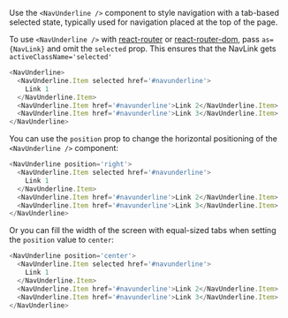 Use the `<NavUnderline />` component to style navigation with a tab-based selected state, typically used for navigation placed at the top of the page.

To use `<NavUnderline />` with [react-router](https://github.com/ReactTraining/react-router) or [react-router-dom](https://www.npmjs.com/package/react-router-dom), pass `as={NavLink}` and omit the `selected` prop. This ensures that the NavLink gets `activeClassName='selected'`

```js
<NavUnderline>
  <NavUnderline.Item selected href='#navunderline'>
    Link 1
  </NavUnderline.Item>
  <NavUnderline.Item href='#navunderline'>Link 2</NavUnderline.Item>
  <NavUnderline.Item href='#navunderline'>Link 3</NavUnderline.Item>
</NavUnderline>
```

You can use the `position` prop to change the horizontal positioning of the `<NavUnderline />` component:

```js
<NavUnderline position='right'>
  <NavUnderline.Item selected href='#navunderline'>
    Link 1
  </NavUnderline.Item>
  <NavUnderline.Item href='#navunderline'>Link 2</NavUnderline.Item>
  <NavUnderline.Item href='#navunderline'>Link 3</NavUnderline.Item>
</NavUnderline>
```

Or you can fill the width of the screen with equal-sized tabs when setting the `position` value to `center`:

```js
<NavUnderline position='center'>
  <NavUnderline.Item selected href='#navunderline'>
    Link 1
  </NavUnderline.Item>
  <NavUnderline.Item href='#navunderline'>Link 2</NavUnderline.Item>
  <NavUnderline.Item href='#navunderline'>Link 3</NavUnderline.Item>
</NavUnderline>
```

